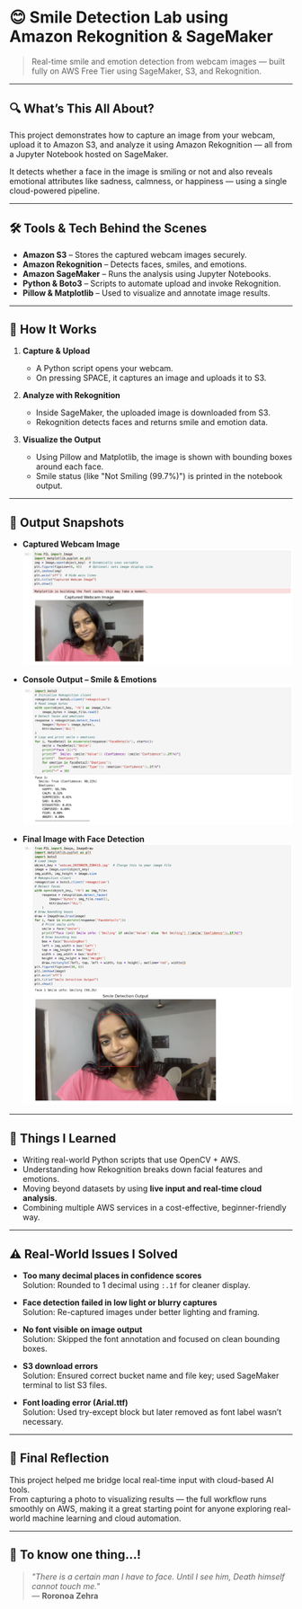 # 😊 Smile Detection Lab using Amazon Rekognition & SageMaker

> Real-time smile and emotion detection from webcam images — built fully on AWS Free Tier using SageMaker, S3, and Rekognition.

---

## 🔍 What’s This All About?

This project demonstrates how to capture an image from your webcam, upload it to Amazon S3, and analyze it using Amazon Rekognition — all from a Jupyter Notebook hosted on SageMaker.

It detects whether a face in the image is smiling or not and also reveals emotional attributes like sadness, calmness, or happiness — using a single cloud-powered pipeline.

---

## 🛠️ Tools & Tech Behind the Scenes

- **Amazon S3** – Stores the captured webcam images securely.
- **Amazon Rekognition** – Detects faces, smiles, and emotions.
- **Amazon SageMaker** – Runs the analysis using Jupyter Notebooks.
- **Python & Boto3** – Scripts to automate upload and invoke Rekognition.
- **Pillow & Matplotlib** – Used to visualize and annotate image results.

---

## 🚀 How It Works

1. **Capture & Upload**
   - A Python script opens your webcam.
   - On pressing SPACE, it captures an image and uploads it to S3.

2. **Analyze with Rekognition**
   - Inside SageMaker, the uploaded image is downloaded from S3.
   - Rekognition detects faces and returns smile and emotion data.

3. **Visualize the Output**
   - Using Pillow and Matplotlib, the image is shown with bounding boxes around each face.
   - Smile status (like "Not Smiling (99.7%)") is printed in the notebook output.

---

## 📸 Output Snapshots

- **Captured Webcam Image**  
  ![](screenshots/1.png)

- **Console Output – Smile & Emotions**  
  ![](screenshots/2.png)

- **Final Image with Face Detection**  
  ![](screenshots/3.png)

---

## 🧩 Things I Learned

- Writing real-world Python scripts that use OpenCV + AWS.
- Understanding how Rekognition breaks down facial features and emotions.
- Moving beyond datasets by using **live input and real-time cloud analysis**.
- Combining multiple AWS services in a cost-effective, beginner-friendly way.

---

## ⚠️ Real-World Issues I Solved

- **Too many decimal places in confidence scores**  
  Solution: Rounded to 1 decimal using `:.1f` for cleaner display.

- **Face detection failed in low light or blurry captures**  
  Solution: Re-captured images under better lighting and framing.

- **No font visible on image output**  
  Solution: Skipped the font annotation and focused on clean bounding boxes.

- **S3 download errors**  
  Solution: Ensured correct bucket name and file key; used SageMaker terminal to list S3 files.

- **Font loading error (Arial.ttf)**  
  Solution: Used try-except block but later removed as font label wasn’t necessary.

---

## 🌟 Final Reflection

This project helped me bridge local real-time input with cloud-based AI tools.  
From capturing a photo to visualizing results — the full workflow runs smoothly on AWS, making it a great starting point for anyone exploring real-world machine learning and cloud automation.

---

## 💬 To know one thing...!

> _"There is a certain man I have to face. Until I see him, Death himself cannot touch me."_  
> — **Roronoa Zehra**
